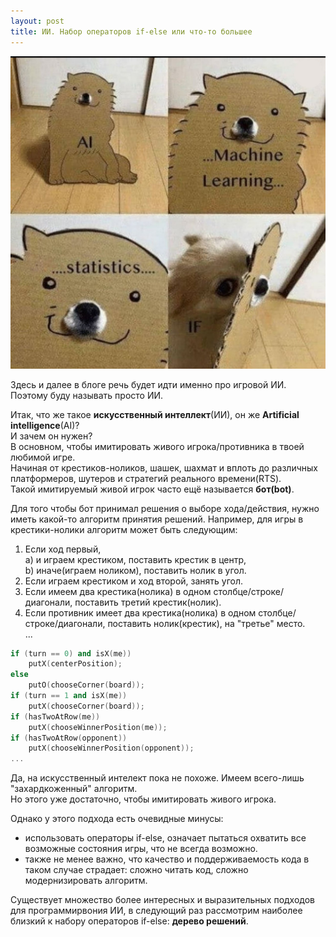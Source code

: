 ```yaml
---
layout: post
title: ИИ. Набор операторов if-else или что-то большее
---
```


![под маской ИИ](../images/2023-10-04-ai_if_else/dog.jpg)

Здесь и далее в блоге речь будет идти именно про игровой ИИ. Поэтому буду называть просто ИИ.  

Итак, что же такое **искусственный интеллект**(ИИ), он же **Artificial intelligence**(AI)?  
И зачем он нужен?  
В основном, чтобы имитировать живого игрока/противника в твоей любимой игре.  
Начиная от крестиков-ноликов, шашек, шахмат и вплоть до различных платформеров, шутеров и стратегий реального времени(RTS).  
Такой имитируемый живой игрок часто ещё называется **бот(bot)**.

Для того чтобы бот принимал решения о выборе хода/действия, нужно иметь какой-то алгоритм принятия решений. Например, для игры в крестики-нолики алгоритм может быть следующим:
1. Если ход первый,  
 a) и играем крестиком, поставить крестик в центр,  
 b) иначе(играем ноликом), поставить нолик в угол.
2. Если играем крестиком и ход второй, занять угол.
3. Если имеем два крестика(нолика) в одном столбце/строке/диагонали, поставить третий крестик(нолик).
4. Если противник имеет два крестика(нолика) в одном столбце/строке/диагонали, поставить нолик(крестик), на "третье" место.  
...

```cpp
if (turn == 0) and isX(me))
    putX(centerPosition);
else
    putO(chooseCorner(board));
if (turn == 1 and isX(me))
    putX(chooseCorner(board));
if (hasTwoAtRow(me))
    putX(chooseWinnerPosition(me));
if (hasTwoAtRow(opponent))
    putX(chooseWinnerPosition(opponent));
...
```
Да, на искусственный интелект пока не похоже. Имеем всего-лишь "захардкоженный" алгоритм.  
Но этого уже достаточно, чтобы имитировать живого игрока.

Однако у этого подхода есть очевидные минусы: 
- использовать операторы if-else, означает пытаться охватить все возможные состояния игры, что не всегда возможно. 
- также не менее важно, что качество и поддерживаемость кода в таком случае страдает: сложно читать код, сложно модернизировать алгоритм. 

Существует множество более интересных и выразительных подходов для программирвония ИИ, в следующий раз рассмотрим наиболее близкий к набору операторов if-else: **дерево решений**.
